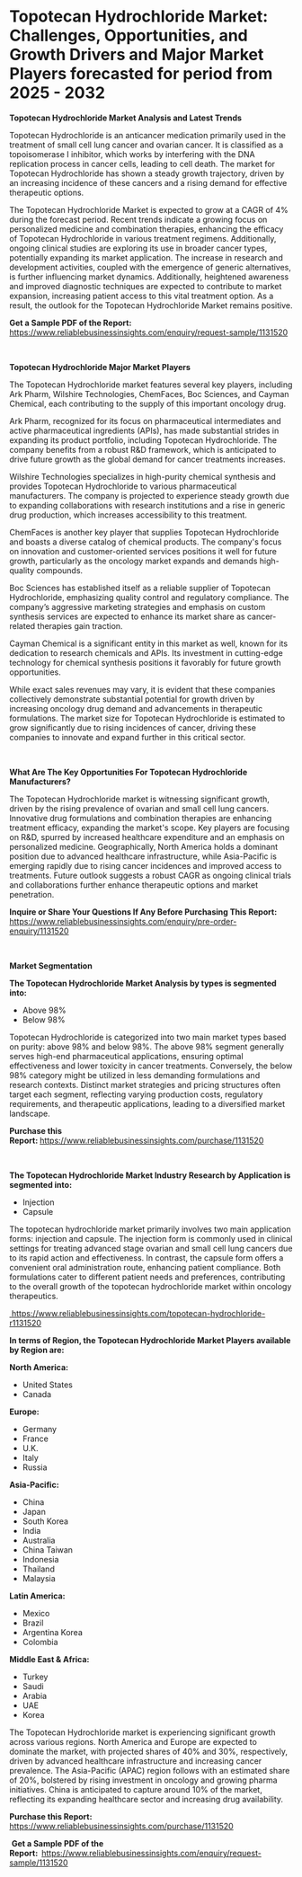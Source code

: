 <p><h1>Topotecan Hydrochloride Market: Challenges, Opportunities, and Growth Drivers and Major Market Players forecasted for period from 2025 - 2032</h1></p><p><strong>Topotecan Hydrochloride Market Analysis and Latest Trends</strong></p>
<p><p>Topotecan Hydrochloride is an anticancer medication primarily used in the treatment of small cell lung cancer and ovarian cancer. It is classified as a topoisomerase I inhibitor, which works by interfering with the DNA replication process in cancer cells, leading to cell death. The market for Topotecan Hydrochloride has shown a steady growth trajectory, driven by an increasing incidence of these cancers and a rising demand for effective therapeutic options.</p><p>The Topotecan Hydrochloride Market is expected to grow at a CAGR of 4% during the forecast period. Recent trends indicate a growing focus on personalized medicine and combination therapies, enhancing the efficacy of Topotecan Hydrochloride in various treatment regimens. Additionally, ongoing clinical studies are exploring its use in broader cancer types, potentially expanding its market application. The increase in research and development activities, coupled with the emergence of generic alternatives, is further influencing market dynamics. Additionally, heightened awareness and improved diagnostic techniques are expected to contribute to market expansion, increasing patient access to this vital treatment option. As a result, the outlook for the Topotecan Hydrochloride Market remains positive.</p></p>
<p><strong>Get a Sample PDF of the Report:&nbsp;</strong> <a href="https://www.reliablebusinessinsights.com/enquiry/request-sample/1131520?utm_campaign=2440&utm_medium=2&utm_source=Github&utm_content=ia&utm_term=19042025&utm_id=topotecan-hydrochloride">https://www.reliablebusinessinsights.com/enquiry/request-sample/1131520</a></p>
<p>&nbsp;</p>
<p><strong>Topotecan Hydrochloride Major Market Players</strong></p>
<p><p>The Topotecan Hydrochloride market features several key players, including Ark Pharm, Wilshire Technologies, ChemFaces, Boc Sciences, and Cayman Chemical, each contributing to the supply of this important oncology drug.</p><p>Ark Pharm, recognized for its focus on pharmaceutical intermediates and active pharmaceutical ingredients (APIs), has made substantial strides in expanding its product portfolio, including Topotecan Hydrochloride. The company benefits from a robust R&D framework, which is anticipated to drive future growth as the global demand for cancer treatments increases.</p><p>Wilshire Technologies specializes in high-purity chemical synthesis and provides Topotecan Hydrochloride to various pharmaceutical manufacturers. The company is projected to experience steady growth due to expanding collaborations with research institutions and a rise in generic drug production, which increases accessibility to this treatment.</p><p>ChemFaces is another key player that supplies Topotecan Hydrochloride and boasts a diverse catalog of chemical products. The company's focus on innovation and customer-oriented services positions it well for future growth, particularly as the oncology market expands and demands high-quality compounds.</p><p>Boc Sciences has established itself as a reliable supplier of Topotecan Hydrochloride, emphasizing quality control and regulatory compliance. The company’s aggressive marketing strategies and emphasis on custom synthesis services are expected to enhance its market share as cancer-related therapies gain traction.</p><p>Cayman Chemical is a significant entity in this market as well, known for its dedication to research chemicals and APIs. Its investment in cutting-edge technology for chemical synthesis positions it favorably for future growth opportunities.</p><p>While exact sales revenues may vary, it is evident that these companies collectively demonstrate substantial potential for growth driven by increasing oncology drug demand and advancements in therapeutic formulations. The market size for Topotecan Hydrochloride is estimated to grow significantly due to rising incidences of cancer, driving these companies to innovate and expand further in this critical sector.</p></p>
<p>&nbsp;</p>
<p><strong>What Are The Key Opportunities For Topotecan Hydrochloride Manufacturers?</strong></p>
<p><p>The Topotecan Hydrochloride market is witnessing significant growth, driven by the rising prevalence of ovarian and small cell lung cancers. Innovative drug formulations and combination therapies are enhancing treatment efficacy, expanding the market's scope. Key players are focusing on R&D, spurred by increased healthcare expenditure and an emphasis on personalized medicine. Geographically, North America holds a dominant position due to advanced healthcare infrastructure, while Asia-Pacific is emerging rapidly due to rising cancer incidences and improved access to treatments. Future outlook suggests a robust CAGR as ongoing clinical trials and collaborations further enhance therapeutic options and market penetration.</p></p>
<p><strong>Inquire or Share Your Questions If Any Before Purchasing This Report:</strong> <a href="https://www.reliablebusinessinsights.com/enquiry/pre-order-enquiry/1131520?utm_campaign=2440&utm_medium=2&utm_source=Github&utm_content=ia&utm_term=19042025&utm_id=topotecan-hydrochloride">https://www.reliablebusinessinsights.com/enquiry/pre-order-enquiry/1131520</a></p>
<p>&nbsp;</p>
<p><strong>Market Segmentation</strong></p>
<p><strong>The Topotecan Hydrochloride Market Analysis by types is segmented into:</strong></p>
<p><ul><li>Above 98%</li><li>Below 98%</li></ul></p>
<p><p>Topotecan Hydrochloride is categorized into two main market types based on purity: above 98% and below 98%. The above 98% segment generally serves high-end pharmaceutical applications, ensuring optimal effectiveness and lower toxicity in cancer treatments. Conversely, the below 98% category might be utilized in less demanding formulations and research contexts. Distinct market strategies and pricing structures often target each segment, reflecting varying production costs, regulatory requirements, and therapeutic applications, leading to a diversified market landscape.</p></p>
<p><strong>Purchase this Report:&nbsp;</strong><a href="https://www.reliablebusinessinsights.com/purchase/1131520?utm_campaign=2440&utm_medium=2&utm_source=Github&utm_content=ia&utm_term=19042025&utm_id=topotecan-hydrochloride">https://www.reliablebusinessinsights.com/purchase/1131520</a></p>
<p>&nbsp;</p>
<p><strong>The Topotecan Hydrochloride Market Industry Research by Application is segmented into:</strong></p>
<p><ul><li>Injection</li><li>Capsule</li></ul></p>
<p><p>The topotecan hydrochloride market primarily involves two main application forms: injection and capsule. The injection form is commonly used in clinical settings for treating advanced stage ovarian and small cell lung cancers due to its rapid action and effectiveness. In contrast, the capsule form offers a convenient oral administration route, enhancing patient compliance. Both formulations cater to different patient needs and preferences, contributing to the overall growth of the topotecan hydrochloride market within oncology therapeutics.</p></p>
<p><a href="https://www.reliablebusinessinsights.com/topotecan-hydrochloride-r1131520?utm_campaign=2440&utm_medium=2&utm_source=Github&utm_content=ia&utm_term=19042025&utm_id=topotecan-hydrochloride">&nbsp;https://www.reliablebusinessinsights.com/topotecan-hydrochloride-r1131520</a></p>
<p><strong>In terms of Region, the Topotecan Hydrochloride Market Players available by Region are:</strong></p>
<p>
    <p> <strong> North America: </strong>
        <ul>
            <li>United States</li>
            <li>Canada</li>
        </ul>
        </p> 
    <p> <strong> Europe: </strong>
        <ul>
            <li>Germany</li>
            <li>France</li>
            <li>U.K.</li>
            <li>Italy</li>
            <li>Russia</li>
        </ul>
        </p> 
    <p> <strong> Asia-Pacific: </strong>
        <ul>
            <li>China</li>
            <li>Japan</li>
            <li>South Korea</li>
            <li>India</li>
            <li>Australia</li>
            <li>China Taiwan</li>
            <li>Indonesia</li>
            <li>Thailand</li>
            <li>Malaysia</li>
        </ul>
        </p> 
    <p> <strong> Latin America: </strong>
        <ul>
            <li>Mexico</li>
            <li>Brazil</li>
            <li>Argentina Korea</li>
            <li>Colombia</li>
        </ul>
        </p> 
    <p> <strong> Middle East & Africa: </strong>
        <ul>
            <li>Turkey</li>
            <li>Saudi</li>
            <li>Arabia</li>
            <li>UAE</li>
            <li>Korea</li>
        </ul>
    </p>
    </p>
<p><p>The Topotecan Hydrochloride market is experiencing significant growth across various regions. North America and Europe are expected to dominate the market, with projected shares of 40% and 30%, respectively, driven by advanced healthcare infrastructure and increasing cancer prevalence. The Asia-Pacific (APAC) region follows with an estimated share of 20%, bolstered by rising investment in oncology and growing pharma initiatives. China is anticipated to capture around 10% of the market, reflecting its expanding healthcare sector and increasing drug availability.</p></p>
<p><strong>Purchase this Report: </strong><a href="https://www.reliablebusinessinsights.com/purchase/1131520?utm_campaign=2440&utm_medium=2&utm_source=Github&utm_content=ia&utm_term=19042025&utm_id=topotecan-hydrochloride">https://www.reliablebusinessinsights.com/purchase/1131520</a></p>
<p>&nbsp;<strong>Get a Sample PDF of the Report:&nbsp;&nbsp;</strong><a href="https://www.reliablebusinessinsights.com/enquiry/request-sample/1131520?utm_campaign=2440&utm_medium=2&utm_source=Github&utm_content=ia&utm_term=19042025&utm_id=topotecan-hydrochloride">https://www.reliablebusinessinsights.com/enquiry/request-sample/1131520</a></p>
<p><strong></strong></p>
<p><p></p><p></p><p></p></p>